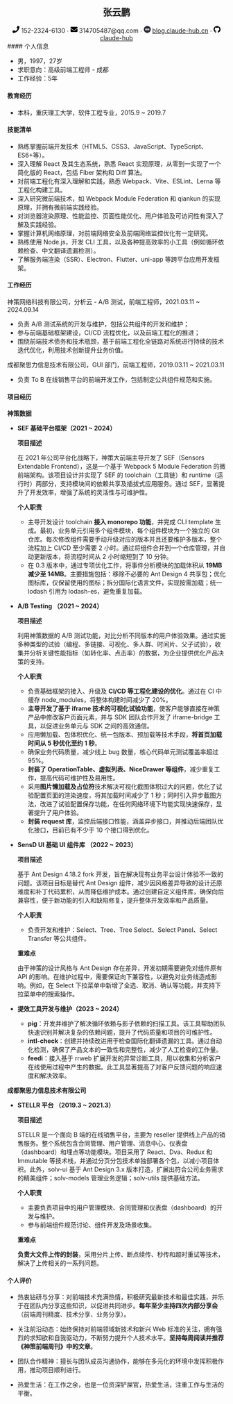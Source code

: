 <center>
	<h2>张云鹏</h2> 
     <div>
         <span>
             <img src="assets/phone-solid.svg" width="16px">
             152-2324-6130
         </span>
         ·
         <span>
             <img src="assets/envelope-solid.svg" width="16px">
             314705487@qq.com
         </span>
         ·
         <span>
             <img src="assets/blog.svg" width="16px">
             <a href="https://blog.claude-hub.cn">blog.claude-hub.cn</a>
         </span>
         ·
         <span>
             <img src="assets/github-brands.svg" width="16px">
             <a href="https://github.com/claude-hub">claude-hub</a>
         </span>
     </div>
</center>
####  个人信息

 - 男，1997，27岁
 - 求职意向：高级前端工程师 - 成都
 - 工作经验：5年

#### 教育经历

- 本科，重庆理工大学，软件工程专业，2015.9 ~ 2019.7

#### 技能清单

- 熟练掌握前端开发技术（HTML5、CSS3、JavaScript、TypeScript、ES6+等）。
- 深入理解 React 及其生态系统，熟悉 React 实现原理，从零到一实现了一个简化版的 React，包括 Fiber 架构和 Diff 算法。
- 对前端工程化有深入理解和实践，熟悉 Webpack、Vite、ESLint、Lerna 等工程化构建工具。
- 深入研究微前端技术，如 Webpack Module Federation 和 qiankun 的实现原理，并拥有微前端实践经验。
- 对浏览器渲染原理、性能监控、页面性能优化、用户体验及可访问性有深入了解及实践经验。
- 掌握计算机网络原理，对前端网络安全及前端网络监控优化有一定研究。
- 熟练使用 Node.js，开发 CLI 工具，以及各种提高效率的小工具（例如循环依赖检查、中文翻译遗漏检测）。
- 了解服务端渲染（SSR）、Electron、Flutter、uni-app 等跨平台应用开发框架。

#### 工作经历

神策网络科技有限公司，分析云 - A/B 测试，前端工程师，2021.03.11 ~ 2024.09.14

- 负责 A/B 测试系统的开发与维护，包括公共组件的开发和维护；
- 参与前端基础框架建设，CI/CD 流程优化，以及前端工程化的推进；
- 围绕前端技术债务和技术瓶颈，基于前端工程化全链路对系统进行持续的技术迭代优化，利用技术创新提升业务价值。

成都聚思力信息技术有限公司，GUI 部门，前端工程师，2019.03.11 ~ 2021.03.11

- 负责 To B 在线销售平台的前端开发工作，包括制定公共组件规范和实施。

#### 项目经历

**神策数据**

- **SEF 基础平台框架（2021 ~ 2024）**

  **项目描述**

  在 2021 年公司平台化战略下，神策大前端主导开发了 SEF（Sensors Extendable Frontend），这是一个基于 Webpack 5 Module Federation 的微前端架构。该项目设计并实现了 SEF 的 toolchain（工具链）和 runtime（运行时）两部分，支持模块间的依赖共享及插拔式应用服务。通过 SEF，显著提升了开发效率，增强了系统的灵活性与可维护性。

  **个人职责**

  - 主导开发设计 toolchain **接入 monorepo 功能**，并完成 CLI template 生成。最初，业务单元引用多个组件模块，每个组件模块为一个独立的 Git 仓库。每次修改组件需要手动升级对应的版本并且还要维护多版本，整个流程加上 CI/CD 至少需要 2 小时。通过将组件合并到一个仓库管理，并自动更新版本，将流程时间从 2 小时缩短到了 10 分钟。
  - 在 0.3 版本中，通过专项优化工作，将事件分析模块的加载体积从 **19MB 减少至 14MB**。主要措施包括：移除不必要的 Ant Design 4 共享包；优化图标库，仅保留使用的图标；拆分国际化语言文件，实现按需加载；统一  lodash 引用为 lodash-es，避免重复加载。

- **A/B Testing （2021 ~ 2024）**

  **项目描述**

  利用神策数据的 A/B 测试功能，对比分析不同版本的用户体验效果。通过实施多种类型的试验（编程、多链接、可视化、多人群、时间片、父子试验），收集并分析关键性能指标（如转化率、点击率）的数据，为企业提供优化产品决策的支持。

  **个人职责**

  - 负责基础框架的接入、升级及 **CI/CD 等工程化建设的优化**。通过在 CI 中缓存 node_modules，将整体构建时间减少了 20%。
  - **主导开发了基于 iframe 技术的可视化试验功能**，使客户能够直接在神策产品中修改客户页面元素，并与 SDK 团队合作开发了 iframe-bridge 工具，以促进业务单元与 SDK 之间的高效通信。
  - 应用懒加载、包体积优化、统一包版本、预加载等技术手段，**将首页加载时间从 5 秒优化至约 1 秒**。
  - 确保业务代码质量，减少线上 bug 数量，核心代码单元测试覆盖率超过 95%。
  - **封装了 OperationTable、虚拟列表、NiceDrawer 等组件**，减少重复工作，提高代码可维护性及易用性。
  - 采用**图片懒加载及占位符**技术解决可视化截图体积过大的问题，优化了试验配置页面的渲染速度，将其加载时间减少了 1 秒；同时引入异步截图方法，改进了试验配置保存功能，在任何网络环境下均能实现快速保存，显著提升了用户体验。
  - **封装 request 库**，监控后端接口性能，涵盖异步接口，并推动后端团队优化接口，目前已有不少于 10 个接口得到优化。

- **SensD UI 基础 UI 组件库 （2022 ~ 2023）**

  **项目描述**

  基于 Ant Design 4.18.2 fork 开发，旨在解决现有业务平台设计体验不一致的问题。该项目目标是替代 Ant Design 组件，减少因风格差异导致的设计还原难度和补丁代码累积，从而降低维护成本。通过创建自定义组件库，确保向后兼容性，便于新功能的引入和缺陷修复，提升整体开发效率和产品质量。

  **个人职责**

  - 负责开发和维护：Select、Tree、Tree Select、Select Panel、Select Transfer 等公共组件。

  **重难点**

  由于神策的设计风格与 Ant Design 存在差异，开发初期需要避免对组件原有 API 的影响。在维护过程中，需要保证向下兼容性，以避免对业务线造成影响。例如，在 Select 下拉菜单中新增了全选、取消、确认等功能，并支持下拉菜单中的搜索操作。

- **提效工具开发与维护（2023 ~ 2024）**
  - **pig**：开发并维护了解决循环依赖与影子依赖的扫描工具。该工具帮助团队快速识别并解决复杂的依赖问题，提升了代码质量和项目的可维护性。
  - **intl-check**：创建并持续改进用于检查国际化翻译遗漏的工具。通过自动化检测，确保了产品文本的一致性和完整性，减少了人工检查的工作量。
  - **feedi**：接入基于 rrweb 扩展开发的异常诊断工具，用以收集和分析客户在线使用过程中产生的数据。此工具显著提高了对客户反馈问题的响应速度和解决效率。

**成都聚思力信息技术有限公司**

- **STELLR 平台 （2019.3 ~ 2021.3）**

  **项目描述**

  STELLR 是一个面向 B 端的在线销售平台，主要为 reseller 提供线上产品的销售服务。整个系统包含合同管理、用户管理、消息中心、仪表盘（dashboard）和埋点等功能模块。项目采用了 React、Dva、Redux 和 Immutable 等技术栈，并通过分页分包技术单独部署各个包，以减小项目体积。此外，solv-ui 基于 Ant Design 3.x 版本打造，扩展出符合公司业务需求的精美组件；solv-models 管理业务逻辑；solv-utils 提供基础方法。

  **个人职责**

  - 主要负责项目中的用户管理模块、合同管理和仪表盘（dashboard）的开发与维护。
  - 参与前端组件规范讨论、组件开发及场景收集。
  
  **重难点**
  
  **负责大文件上传的封装**，采用分片上传、断点续传、秒传和超时重试等技术，解决了上传相关的一系列问题。

#### 个人评价

- 热衷钻研与分享：对前端技术充满热情，积极研究最新技术和最佳实践，并乐于在团队内分享这些知识，以促进共同进步。**每年至少主持四次内部分享会**（前端周刊精度、技术分享、业务分享）。
- 关注前沿动态：始终保持对前端领域新技术和新兴 Web 标准的关注，拥有强烈的求知欲和自我驱动力，不断努力提升个人技术水平。**坚持每周阅读并推荐《神策前端周刊》中的文章**。

- 团队合作精神：擅长与团队成员沟通协作，能够在多元化的环境中发挥积极作用，推动项目顺利进行。

- 热爱生活：在工作之余，也是一位资深铲屎官，热爱生活，注重工作与生活的平衡。
